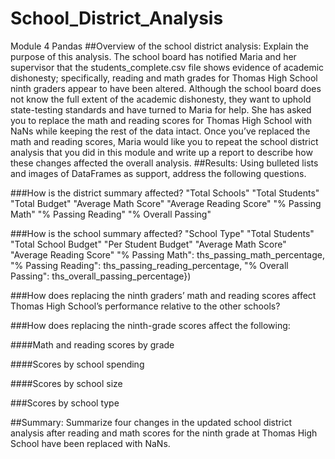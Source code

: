 # School_District_Analysis
Module 4 Pandas
##Overview of the school district analysis: Explain the purpose of this analysis.
The school board has notified Maria and her supervisor that the students_complete.csv file shows evidence of academic dishonesty; specifically, reading and math grades for Thomas High School ninth graders appear to have been altered. Although the school board does not know the full extent of the academic dishonesty, they want to uphold state-testing standards and have turned to Maria for help. She has asked you to replace the math and reading scores for Thomas High School with NaNs while keeping the rest of the data intact. Once you’ve replaced the math and reading scores, Maria would like you to repeat the school district analysis that you did in this module and write up a report to describe how these changes affected the overall analysis.
##Results: Using bulleted lists and images of DataFrames as support, address the following questions.

###How is the district summary affected?
      "Total Schools" 
      "Total Students"
      "Total Budget"
      "Average Math Score"
      "Average Reading Score"
      "% Passing Math"
      "% Passing Reading"
      "% Overall Passing"

###How is the school summary affected?
        "School Type"
        "Total Students"
        "Total School Budget"
        "Per Student Budget"
        "Average Math Score"
        "Average Reading Score"
        "% Passing Math": ths_passing_math_percentage,
        "% Passing Reading": ths_passing_reading_percentage,
        "% Overall Passing": ths_overall_passing_percentage})

###How does replacing the ninth graders’ math and reading scores affect Thomas High School’s performance relative to the other schools?

###How does replacing the ninth-grade scores affect the following:

  ####Math and reading scores by grade

  ####Scores by school spending

  ####Scores by school size

  ###Scores by school type

##Summary: Summarize four changes in the updated school district analysis after reading and math scores for the ninth grade at Thomas High School have been replaced with NaNs.
